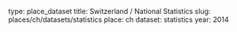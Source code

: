 type: place_dataset
title: Switzerland / National Statistics
slug: places/ch/datasets/statistics
place: ch
dataset: statistics
year: 2014
